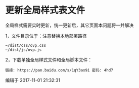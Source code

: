 # 更新全局样式表文件

全局样式需要实时更新，统一更新后，其它页面本问题将一并解决

1，文件目录位于：注意替换本地部署路径

```
~/dist/css/ovp.css
~/dist/js/ovp.js
```

2，下载单独全局样式文件和全局脚本文件：

```
链接: https://pan.baidu.com/s/1qY3ax9i 密码: 4hd7
```

编辑于 2017-11-01 21:32:31



